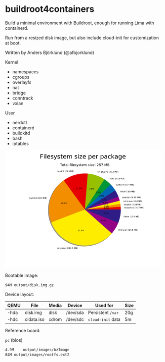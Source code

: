 buildroot4containers
====================

Build a minimal environment with Buildroot, enough for running Lima with containerd.

Run from a resized disk image, but also include cloud-init for customization at boot.

Written by Anders Björklund (@afbjorklund)


Kernel
* namespaces
* cgroups
* overlayfs
* nat
* bridge
* conntrack
* vxlan

User
* nerdctl
* containerd
* buildkitd
* bash
* iptables


![graph size](graph-size.png)

Bootable image:

```
94M	output/disk.img.gz
```

Device layout:

| QEMU | File          | Media | Device   | Used for          | Size |
| ---- | ------------- | ----- | -------- | ----------------- | ---- |
| -hda | disk.img      | disk  | /dev/sda | Persistent `/var` |  20g |
| -hdc | cidata.iso    | cdrom | /dev/sdc | `cloud-init` data |   5m |

Reference board:

`pc` (bios)

```
4.9M	output/images/bzImage
84M	output/images/rootfs.ext2
```
